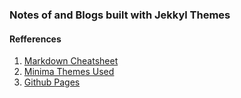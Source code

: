 ### Notes of and Blogs built with Jekkyl Themes

#### Refferences 

1. [Markdown Cheatsheet](https://www.markdownguide.org/cheat-sheet/)
2. [Minima Themes Used](https://github.com/jekyll/minima)
3. [Github Pages](https://pages.github.com/)

